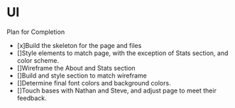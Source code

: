 # UI
Plan for Completion
-   [x]Build the skeleton for the page and files
-   []Style elements to match page, with the exception of Stats section, and color scheme.
-   []Wireframe the About and Stats section
-   []Build and style section to match wireframe
-   []Determine final font colors and background colors.
-   []Touch bases with Nathan and Steve, and adjust page to meet their feedback.